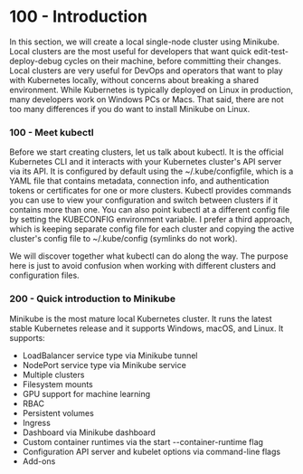 # 100 - Introduction

In this section, we will create a local single-node cluster using Minikube. Local clusters are the most useful for developers that want quick edit-test-deploy-debug cycles on their machine, before committing their changes. Local clusters are very useful for DevOps and operators that want to play with Kubernetes locally, without concerns about breaking a shared environment. While Kubernetes is typically deployed on Linux in production, many developers work on Windows PCs or Macs. That said, there are not too many differences if you do want to install Minikube on Linux.

### 100 - Meet kubectl

Before we start creating clusters, let us talk about kubectl. It is the official Kubernetes CLI and it interacts with your Kubernetes cluster's API server via its API. It is configured by default using the ~/.kube/configfile, which is a YAML file that contains metadata, connection info, and authentication tokens or certificates for one or more clusters. Kubectl provides commands you can use to view your configuration and switch between clusters if it contains more than one. You can also point kubectl at a different config file by setting the KUBECONFIG environment variable. I prefer a third approach, which is keeping separate config file for each cluster and copying the active cluster's config file to ~/.kube/config (symlinks do not work).

We will discover together what kubectl can do along the way. The purpose here is just to avoid confusion when working with different clusters and configuration files.

### 200 - Quick introduction to Minikube

Minikube is the most mature local Kubernetes cluster. It runs the latest stable Kubernetes release and it supports Windows, macOS, and Linux. It supports:

- LoadBalancer service type via Minikube tunnel
- NodePort service type via Minikube service
- Multiple clusters
- Filesystem mounts
- GPU support for machine learning
- RBAC
- Persistent volumes
- Ingress
- Dashboard via Minikube dashboard
- Custom container runtimes via the start --container-runtime flag
- Configuration API server and kubelet options via command-line flags
- Add-ons
